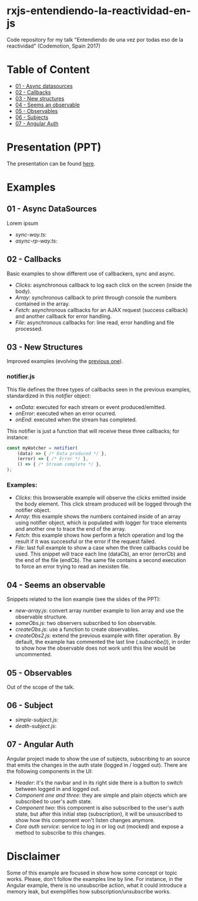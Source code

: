 # rxjs-entendiendo-la-reactividad-en-js
Code repository for my talk "Entendiendo de una vez por todas eso de la reactividad" (Codemotion, Spain 2017)

# Table of Content
- [01 - Async datasources](#01)
- [02 - Callbacks](#02)
- [03 - New structures](#03)
- [04 - Seems an observable](#04)
- [05 - Observables](#05)
- [06 - Subjects](#06)
- [07 - Angular Auth](#07)

# Presentation (PPT)
The presentation can be found [here](https://www.slideshare.net/sema_hkd/entendiendo-la-reactividad-de-una-vez-por-todas-code-motion17).

# Examples
## 01 - Async DataSources <div id="01" />
Lorem ipsum
- *sync-way.ts*:
- *async-rp-way.ts*:

## 02 - Callbacks <div id="02" />
Basic examples to show different use of callbackers, sync and async.
- *Clicks*: asynchronous callback to log each click on the screen (inside the body).
- *Array*: synchronous callback to print through console the numbers contained in the array.
- *Fetch*: asynchronous callbacks for an AJAX request (success callback) and another callback for error handling.
- *File*: asynchronous callbacks for: line read, error handling and file processed.

## 03 - New Structures <div id="03" />
Improved examples (evolving the [previous one](#02)).
### notifier.js
This file defines the three types of callbacks seen in the previous examples, standardized in this *notifier* object:
- *onData*: executed for each stream or event produced/emitted.
- *onError*: executed when an error ocurred.
- *onEnd*: executed when the stream has completed.

This notifier is just a function that will receive these three callbacks; for instance:
```js
const myWatcher = notifier(
    (data) => { /* Data produced */ },
    (error) => { /* Error */ },
    () => { /* Stream complete */ },
);
```

### Examples:
- *Clicks*: this browserable example will observe the clicks emitted inside the body element. This click stream produced will be logged through the notifier object.
- *Array*: this example shows the numbers contained inside of an array using notifier object, which is populated with logger for trace elements and another one to trace the end of the array.
- *Fetch*: this example shows how perform a fetch operation and log the result if it was successful or the error if the request failed.
- *File*: last full example to show a case when the three callbacks could be used. This snippet will trace each line (dataCb), an error (errorCb) and the end of the file (endCb). The same file contains a second execution to force an error trying to read an inexisten file.

## 04 - Seems an observable <div id="04" />
Snippets related to the lion example (see the slides of the PPT):
- *new-array.js*: convert array number example to lion array and use the observable structure.
- *someObs.js*: two observers subscribed to lion observable.
- *createObs.js*: use a function to create observables.
- *createObs2.js*: extend the previous example with filter operation. By default, the example has commented the last line (*.subscribe()*), in order to show how the observable does not work until this line would be uncommented.

## 05 - Observables <div id="05" />
Out of the scope of the talk.

## 06 - Subject <div id="06" />
- *simple-subject.js*:
- *death-subject.js*:

## 07 - Angular Auth <div id="07" />
Angular project made to show the use of subjects, subscribing to an source that emits the changes in the auth state (logged in / logged out). There are the following components in the UI:
- *Header*: it's the navbar and in its right side there is a button to switch between logged in and logged out.
- *Component one and three*: they are simple and plain objects which are subscribed to user's auth state.
- *Component two*: this component is also subscribed to the user's auth state, but after this initial step (subscription), it will be unsuscribed to show how this component won't listen changes anymore.
- *Core auth service*: service to log in or log out (mocked) and expose a method to subscribe to this changes.

# Disclaimer
Some of this example are focused in show how some concept or topic works. Please, don't follow the examples line by line. For instance, in the Angular example, there is no unsubscribe action, what it could introduce a memory leak, but exemplifies how subscription/unsubscribe works.